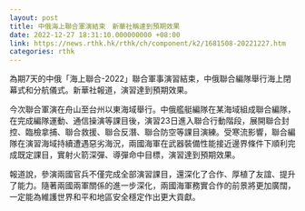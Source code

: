 ```yaml
---
layout: post
title: 中俄海上聯合軍演結束　新華社稱達到預期效果
date: 2022-12-27 18:31:10.000000000 +08:00
link: https://news.rthk.hk/rthk/ch/component/k2/1681508-20221227.htm
categories: rthk
---
```


為期7天的中俄「海上聯合-2022」聯合軍事演習結束，中俄聯合編隊舉行海上閉幕式和分航儀式。新華社報道，演習達到預期效果。

今次聯合軍演在舟山至台州以東海域舉行。中俄艦艇編隊在某海域組成聯合編隊，在完成編隊運動、通信操演等課目後，演習23日進入聯合行動階段，展開聯合封控、臨檢拿捕、聯合救援、聯合反潛、聯合防空等課目演練。受寒流影響，聯合編隊在演習海域持續遭遇惡劣海況，兩國海軍在武器裝備性能接近邊界條件下順利完成既定課目，實射火箭深彈、導彈命中目標，演習達到預期效果。

報道說，參演兩國官兵不僅完成全部演習課目，還深化了合作、厚植了友誼、提升了能力。隨著兩國兩軍關係的進一步深化，兩國海軍務實合作的前景將更加廣闊，一定能為維護世界和平和地區安全穩定作出更大貢獻。
